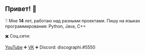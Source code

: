 ## Привет! 👋

❔ Мне **14** лет, работаю над разными проектами.
Пишу на языках программирования:
Python, Java, C++

✖️ Соц.сети:

[YouTube](https://youtube.com/channel/UCD08uYT42l0XjG0AGMqqSBQ) ➕ [VK](vk.com/otc0c) ➕ Discord: discographi.#5550
